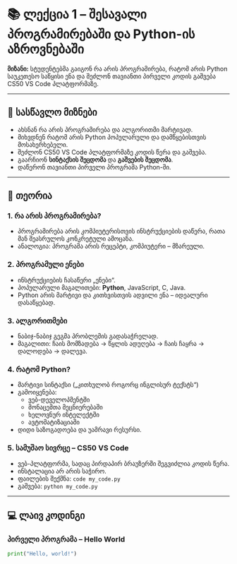 # 📚 ლექცია 1 – შესავალი პროგრამირებაში და Python-ის აზროვნებაში

**მიზანი:** სტუდენტებმა გაიგონ რა არის პროგრამირება, რატომ არის Python საუკეთესო საწყისი ენა და შეძლონ თავიანთი პირველი კოდის გაშვება CS50 VS Code პლატფორმაზე.

---

## 🎯 სასწავლო მიზნები

-   ახსნან რა არის პროგრამირება და ალგორითმი მარტივად.
-   მიხვდნენ რატომ არის Python პოპულარული და დამწყებისთვის მოსახერხებელი.
-   შეძლონ CS50 VS Code პლატფორმაზე კოდის წერა და გაშვება.
-   გაარჩიონ **სინტაქსის შეცდომა** და **გაშვების შეცდომა**.
-   დაწერონ თავიანთი პირველი პროგრამა Python-ში.

---

## 🧠 თეორია

### 1. რა არის პროგრამირება?

-   პროგრამირება არის კომპიუტერისთვის ინსტრუქციების დაწერა, რათა მან შეასრულოს კონკრეტული ამოცანა.
-   ანალოგია: პროგრამა არის რეცეპტი, კომპიუტერი – მზარეული.

### 2. პროგრამული ენები

-   ინსტრუქციების ჩასაწერი „ენები“.
-   პოპულარული მაგალითები: **Python**, JavaScript, C, Java.
-   Python არის მარტივი და კითხვისთვის ადვილი ენა – იდეალური დასაწყებად.

### 3. ალგორითმები

-   ნაბიჯ-ნაბიჯ გეგმა პრობლემის გადასაჭრელად.
-   მაგალითი: ჩაის მომზადება → წყლის ადუღება → ჩაის ჩაყრა → დალოდება → დალევა.

### 4. რატომ Python?

-   მარტივი სინტაქსი („კითხულობ როგორც ინგლისურ ტექსტს“)
-   გამოიყენება:
    -   ვებ-დეველოპმენტში
    -   მონაცემთა მეცნიერებაში
    -   ხელოვნურ ინტელექტში
    -   ავტომატიზაციაში
-   დიდი საზოგადოება და უამრავი რესურსი.

### 5. სამუშაო სივრცე – CS50 VS Code

-   ვებ-პლატფორმა, სადაც პირდაპირ ბრაუზერში შეგვიძლია კოდის წერა.
-   ინსტალაცია არ არის საჭირო.
-   ფაილების შექმნა: `code my_code.py`
-   გაშვება: `python my_code.py`

---

## 💻 ლაივ კოდინგი

### პირველი პროგრამა – Hello World

```python
print("Hello, world!")
```
